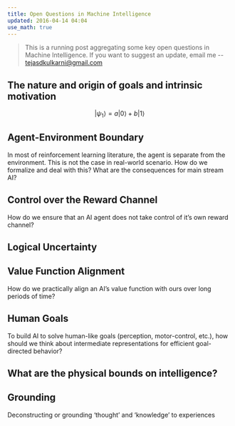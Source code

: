 ```yaml
---
title: Open Questions in Machine Intelligence
updated: 2016-04-14 04:04
use_math: true
---
```


> This is a running post aggregating some key open questions in Machine Intelligence. If you want to suggest an update, email me -- tejasdkulkarni@gmail.com   

## The nature and origin of goals and intrinsic motivation
$$
   |\psi_1\rangle = a|0\rangle + b|1\rangle
$$

<div class="divider"></div>

## Agent-Environment Boundary
In most of reinforcement learning literature, the agent is separate from the environment. This is not the case in real-world scenario. How do we formalize and deal with this? What are the consequences for main stream AI?
<div class="divider"></div>

## Control over the Reward Channel
How do we ensure that an AI agent does not take control of it’s own reward channel?
<div class="divider"></div>

## Logical Uncertainty
<div class="divider"></div>

## Value Function Alignment
How do we practically align an AI’s value function with ours over long periods of time?
<div class="divider"></div>

## Human Goals
To build AI to solve human-like goals (perception, motor-control, etc.), how should we think about intermediate representations for efficient goal-directed behavior?
<div class="divider"></div>

## What are the physical bounds on intelligence?
<div class="divider"></div>

## Grounding
Deconstructing or grounding ‘thought’ and ‘knowledge’ to experiences
<div class="divider"></div>





